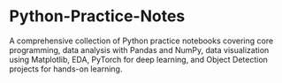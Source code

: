 # Python-Practice-Notes
A comprehensive collection of Python practice notebooks covering core programming, data analysis with Pandas and NumPy, data visualization using Matplotlib, EDA, PyTorch for deep learning, and Object Detection projects for hands-on learning.

